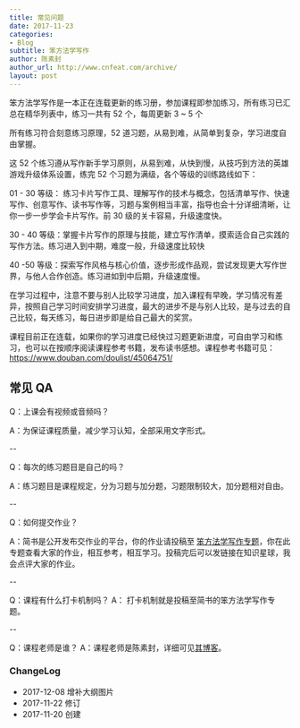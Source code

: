 ```yaml
---
title: 常见问题
date: 2017-11-23
categories:
- Blog　
subtitle: 笨方法学写作
author: 陈素封
author_url: http://www.cnfeat.com/archive/
layout: post
---
```


笨方法学写作是一本正在连载更新的练习册，参加课程即参加练习，所有练习已汇总在精华列表中，练习一共有 52 个，每周更新 3 ~ 5 个

所有练习符合刻意练习原理，52 道习题，从易到难，从简单到复杂，学习进度自由掌握。

这 52 个练习遵从写作新手学习原则，从易到难，从快到慢，从技巧到方法的英雄游戏升级体系设置，练完 52 个习题为满级，各个等级的训练路线如下：

01 - 30 等级： 练习卡片写作工具、理解写作的技术与概念，包括清单写作、快速写作、创意写作、读书写作等，习题与案例相当丰富，指导也会十分详细清晰，让你一步一步学会卡片写作。前 30 级的关卡容易，升级速度快。

30 - 40 等级：掌握卡片写作的原理与技能，建立写作清单，摸索适合自己实践的写作方法。练习进入到中期，难度一般，升级速度比较快

40 -50 等级：探索写作风格与核心价值，逐步形成作品观，尝试发现更大写作世界，与他人合作创造。练习进如到中后期，升级速度慢。

在学习过程中，注意不要与别人比较学习进度，加入课程有早晚，学习情况有差异，按照自己学习时间安排学习进度，最大的进步不是与别人比较，是与过去的自己比较，每天练习，每日进步即是给自己最大的奖赏。

课程目前正在连载，如果你的学习进度已经快过习题更新进度，可自由学习和练习，也可以在按顺序阅读课程参考书籍，发布读书感想。课程参考书籍可见：https://www.douban.com/doulist/45064751/

## 常见 QA 

Q：上课会有视频或音频吗？

A：为保证课程质量，减少学习认知，全部采用文字形式。

--

Q：每次的练习题目是自己的吗？

A：练习题目是课程规定，分为习题与加分题，习题限制较大，加分题相对自由。

--

Q：如何提交作业？

A：简书是公开发布交作业的平台，你的作业请投稿至 [笨方法学写作专题](http://www.jianshu.com/c/c6bf78daf570)，你在此专题查看大家的作业，相互参考，相互学习。投稿完后可以发链接在知识星球，我会点评大家的作业。

--

Q：课程有什么打卡机制吗？ 
A： 打卡机制就是投稿至简书的笨方法学写作专题。

--

Q：课程老师是谁？
A：课程老师是陈素封，详细可见[其博客](http://www.cnfeat.com/works/)。


### ChangeLog

- 2017-12-08 增补大纲图片
- 2017-11-22 修订
- 2017-11-20 创建